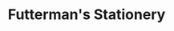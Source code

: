 ---
title: "Futterman's Stationery"
url: /larchmont/futtermans-stationery/
shop: office supplies
---